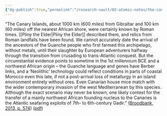```yaml
---
{"dg-publish":true,"permalink":"/research-vault/02-atomic-notes/the-canary-islands-were-settled-at-some-point-in-the-1st-millennium-bce-possibly-with-ties-to-gadir/"}
---
```


“The Canary Islands, about 1000 km (600 miles) from Gibraltar and 100 km (60 miles) off the nearest African shore, were certainly known by Roman times. [[Pliny the Elder\|Pliny the Elder]] described them, and relics from Roman landfalls have been found. We cannot accurately date the arrival of the ancestors of the Guanche people who first farmed this archipelago, without metals, until their slaughter by European adventurers halfway through the transition from crusading to trans-Atlantic conquest. But the circumstantial evidence points to sometime in the 1st millennium BCE and a northwest African origin – the Guanche language and genes have Berber links, and a ‘Neolithic’ technology could reflect conditions in parts of coastal Morocco even this late, if not a post-arrival loss of metallurgy in an island environment entirely without ores. Even Canarian house mice match with the wider contemporary invasion of the west Mediterranean by this species. Although the exact scenario may never be known, one likely context for the transfer of a mainly northwest African founding nucleus to the Canaries is the Atlantic seafaring exploits of 7th- to 6th-century Gadir.” ([Broodbank, 2013, p. 574](zotero://select/library/items/IR54JIQG)) ([pdf](zotero://open-pdf/library/items/85K7BT2G?page=540&annotation=5IZDNARA))